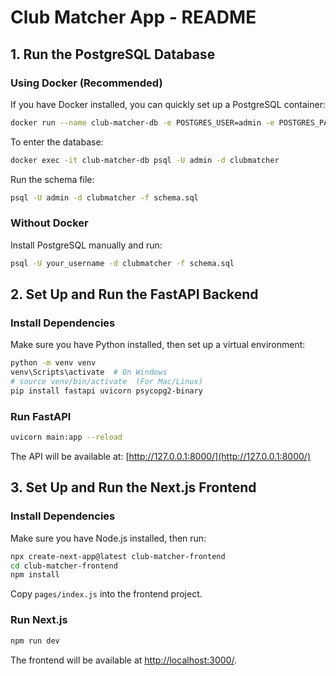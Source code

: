 # Club Matcher App - README

## 1. Run the PostgreSQL Database

### Using Docker (Recommended)
If you have Docker installed, you can quickly set up a PostgreSQL container:
```bash
docker run --name club-matcher-db -e POSTGRES_USER=admin -e POSTGRES_PASSWORD=admin -e POSTGRES_DB=clubmatcher -p 5432:5432 -d postgres
```
To enter the database:
```bash
docker exec -it club-matcher-db psql -U admin -d clubmatcher
```
Run the schema file:
```bash
psql -U admin -d clubmatcher -f schema.sql
```

### Without Docker
Install PostgreSQL manually and run:
```bash
psql -U your_username -d clubmatcher -f schema.sql
```

## 2. Set Up and Run the FastAPI Backend

### Install Dependencies
Make sure you have Python installed, then set up a virtual environment:
```bash
python -m venv venv
venv\Scripts\activate  # On Windows
# source venv/bin/activate  (For Mac/Linux)
pip install fastapi uvicorn psycopg2-binary
```

### Run FastAPI
```bash
uvicorn main:app --reload
```
The API will be available at: [http://127.0.0.1:8000/](http://127.0.0.1:8000/)

## 3. Set Up and Run the Next.js Frontend

### Install Dependencies
Make sure you have Node.js installed, then run:
```bash
npx create-next-app@latest club-matcher-frontend
cd club-matcher-frontend
npm install
```
Copy `pages/index.js` into the frontend project.

### Run Next.js
```bash
npm run dev
```
The frontend will be available at [http://localhost:3000/](http://localhost:3000/).
